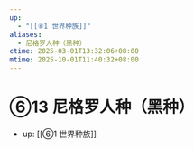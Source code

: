 ```yaml
---
up:
  - "[[⑥1 世界种族]]"
aliases:
  - 尼格罗人种（黑种）
ctime: 2025-03-01T13:32:06+08:00
mtime: 2025-10-01T11:40:32+08:00
---
```


# ⑥13 尼格罗人种（黑种）

- up: [[⑥1 世界种族]]
